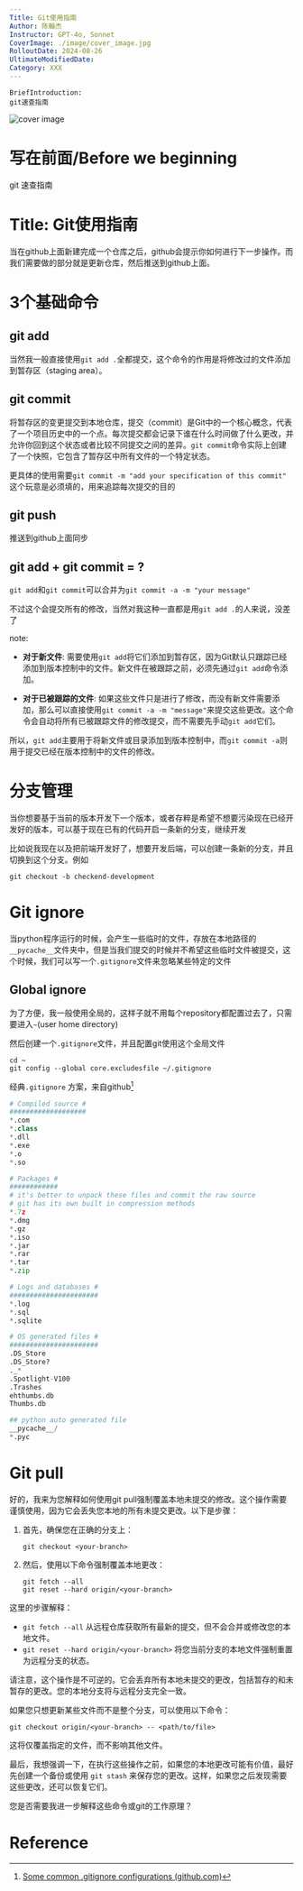 ```yaml
---
Title: Git使用指南
Author: 陈翰杰
Instructor: GPT-4o, Sonnet
CoverImage: ./image/cover_image.jpg
RolloutDate: 2024-08-26
UltimateModifiedDate:
Category: XXX
---
```


```
BriefIntroduction: 
git速查指南
```

<!-- split -->

![cover image](./image/cover_image.jpeg)

# 写在前面/Before we beginning

git 速查指南

# Title: Git使用指南

当在github上面新建完成一个仓库之后，github会提示你如何进行下一步操作。而我们需要做的部分就是更新仓库，然后推送到github上面。

# 3个基础命令

## git add

当然我一般直接使用`git add .`全都提交，这个命令的作用是将修改过的文件添加到暂存区（staging area）。

## git commit

将暂存区的变更提交到本地仓库，提交（commit）是Git中的一个核心概念，代表了一个项目历史中的一个点。每次提交都会记录下谁在什么时间做了什么更改，并允许你回到这个状态或者比较不同提交之间的差异。`git commit`命令实际上创建了一个快照，它包含了暂存区中所有文件的一个特定状态。

更具体的使用需要`git commit -m "add your specification of this commit"` 这个玩意是必须填的，用来追踪每次提交的目的

## git push

推送到github上面同步

## git add + git commit = ?

`git add`和`git commit`可以合并为`git commit -a -m "your message"`

不过这个会提交所有的修改，当然对我这种一直都是用`git add .`的人来说，没差了

note:

- **对于新文件**: 需要使用`git add`将它们添加到暂存区，因为Git默认只跟踪已经添加到版本控制中的文件。新文件在被跟踪之前，必须先通过`git add`命令添加。

- **对于已被跟踪的文件**: 如果这些文件只是进行了修改，而没有新文件需要添加，那么可以直接使用`git commit -a -m "message"`来提交这些更改。这个命令会自动将所有已被跟踪文件的修改提交，而不需要先手动`git add`它们。

所以，`git add`主要用于将新文件或目录添加到版本控制中，而`git commit -a`则用于提交已经在版本控制中的文件的修改。

# 分支管理

当你想要基于当前的版本开发下一个版本，或者存粹是希望不想要污染现在已经开发好的版本，可以基于现在已有的代码开启一条新的分支，继续开发

比如说我现在以及把前端开发好了，想要开发后端，可以创建一条新的分支，并且切换到这个分支。例如

`git checkout -b checkend-development`



# Git ignore

当python程序运行的时候，会产生一些临时的文件，存放在本地路径的`__pycache__`文件夹中，但是当我们提交的时候并不希望这些临时文件被提交，这个时候，我们可以写一个`.gitignore`文件来忽略某些特定的文件



## Global ignore

为了方便，我一般使用全局的，这样子就不用每个repository都配置过去了，只需要进入`~`(user home directory)

然后创建一个`.gitignore`文件，并且配置git使用这个全局文件

```shell
cd ~
git config --global core.excludesfile ~/.gitignore
```



经典`.gitignore` 方案，来自github[^1]

```python
# Compiled source #
###################
*.com
*.class
*.dll
*.exe
*.o
*.so

# Packages #
############
# it's better to unpack these files and commit the raw source
# git has its own built in compression methods
*.7z
*.dmg
*.gz
*.iso
*.jar
*.rar
*.tar
*.zip

# Logs and databases #
######################
*.log
*.sql
*.sqlite

# OS generated files #
######################
.DS_Store
.DS_Store?
._*
.Spotlight-V100
.Trashes
ehthumbs.db
Thumbs.db

## python auto generated file
__pycache__/
*.pyc
```

# Git pull

好的，我来为您解释如何使用git pull强制覆盖本地未提交的修改。这个操作需要谨慎使用，因为它会丢失您本地的所有未提交更改。以下是步骤：

1. 首先，确保您在正确的分支上：
   ```
   git checkout <your-branch>
   ```

2. 然后，使用以下命令强制覆盖本地更改：
   ```
   git fetch --all
   git reset --hard origin/<your-branch>
   ```

这里的步骤解释：

- `git fetch --all` 从远程仓库获取所有最新的提交，但不会合并或修改您的本地文件。
- `git reset --hard origin/<your-branch>` 将您当前分支的本地文件强制重置为远程分支的状态。

请注意，这个操作是不可逆的。它会丢弃所有本地未提交的更改，包括暂存的和未暂存的更改。您的本地分支将与远程分支完全一致。

如果您只想更新某些文件而不是整个分支，可以使用以下命令：

```
git checkout origin/<your-branch> -- <path/to/file>
```

这将仅覆盖指定的文件，而不影响其他文件。

最后，我想强调一下，在执行这些操作之前，如果您的本地更改可能有价值，最好先创建一个备份或使用 `git stash` 来保存您的更改。这样，如果您之后发现需要这些更改，还可以恢复它们。

您是否需要我进一步解释这些命令或git的工作原理？

# Reference

[^1]: [Some common .gitignore configurations (github.com)](https://gist.github.com/octocat/9257657)

